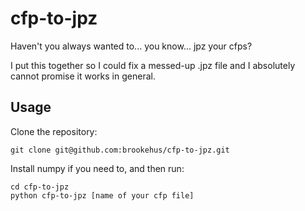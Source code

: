 # cfp-to-jpz

Haven't you always wanted to... you know... jpz your cfps?

I put this together so I could fix a messed-up .jpz file and I absolutely cannot promise it works in general.

Usage
-----
Clone the repository:
```
git clone git@github.com:brookehus/cfp-to-jpz.git
```

Install numpy if you need to, and then run:
```
cd cfp-to-jpz
python cfp-to-jpz [name of your cfp file]
```
